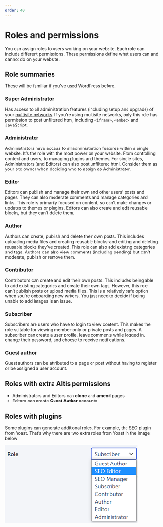 ```yaml
---
order: 40
---
```


# Roles and permissions

You can assign roles to users working on your website. Each role can include
different permissions. These permissions define what users can and cannot do on
your website.

## Role summaries

These will be familiar if you’ve used WordPress before.

### Super Administrator

Has access to all administration features (including setup and upgrade) of
your [multisite networks](../administration/multisite.md). If you’re using
multisite networks, only this role has permission to post unfiltered html,
including `<iframe>`, `<embed>` and JavaScript.

### Administrator

Administrators have access to all administration features within a single
website. It’s the role with the most power on your website. From controlling
content and users, to managing plugins and themes. For single sites,
Administrators (and Editors) can also post unfiltered html. Consider them as
your site owner when deciding who to assign as Administrator.

### Editor

Editors can publish and manage their own and other users’ posts and pages. They
can also moderate comments and manage categories and links. This role is
primarily focused on content, so can’t make changes or updates to themes or
plugins. Editors can also create and edit reusable blocks, but they can’t delete
them.

### Author

Authors can create, publish and delete their own posts. This includes uploading
media files and creating reusable blocks–and editing and deleting reusable
blocks they’ve created. This role can also add existing categories and tags.
Authors can also view comments (including pending) but can’t moderate, publish
or remove them.

### Contributor

Contributors can create and edit their own posts. This includes being able to
add existing categories and create their own tags. However, this role can’t
publish posts or upload media files. This is a relatively safe option when
you’re onboarding new writers. You just need to decide if being unable to add
images is an issue.

### Subscriber

Subscribers are users who have to login to view content. This makes the role
suitable for viewing member-only or private posts and pages. A subscriber can
create a user profile, leave comments while logged in, change their password,
and choose to receive notifications.

### Guest author

Guest authors can be attributed to a page or post without having to register or
be assigned a user account.

## Roles with extra Altis permissions

- Administrators and Editors can **clone** and **amend** pages
- Editors can create **Guest Author** accounts

## Roles with plugins

Some plugins can generate additional roles. For example, the SEO plugin from
Yoast. That’s why there are two extra roles from Yoast in the image below:

![](../assets/roles-and-permissions-image1.png)
